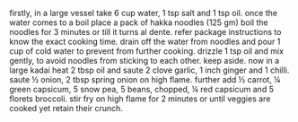 firstly, in a large vessel take 6 cup water, 1 tsp salt and 1 tsp oil.
once the water comes to a boil place a pack of hakka noodles (125 gm)
boil the noodles for 3 minutes or till it turns al dente. refer package instructions to know the exact cooking time.
drain off the water from noodles and pour 1 cup of cold water to prevent from further cooking.
drizzle 1 tsp oil and mix gently, to avoid noodles from sticking to each other. keep aside.
now in a large kadai heat 2 tbsp oil and saute 2 clove garlic, 1 inch ginger and 1 chilli.
saute ½ onion, 2 tbsp spring onion on high flame.
further add ½ carrot, ¼ green capsicum, 5 snow pea, 5 beans, chopped, ¼ red capsicum and 5 florets broccoli.
stir fry on high flame for 2 minutes or until veggies are cooked yet retain their crunch.